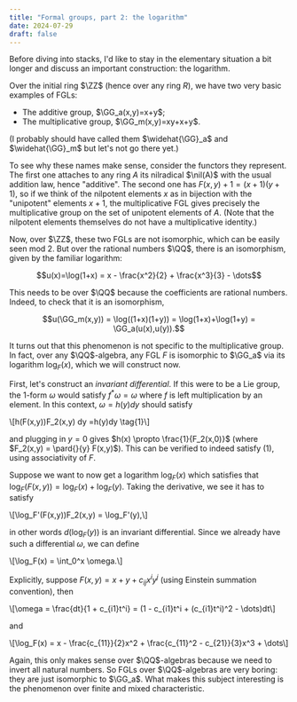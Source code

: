 ```yaml
---
title: "Formal groups, part 2: the logarithm"
date: 2024-07-29
draft: false
---
```

$\newcommand{\pard}[2]{\frac{\partial #1}{\partial #2}} \newcommand{\ZZ}{\mathbb{Z}} \newcommand{\QQ}{\mathbb{Q}} \newcommand{\GG}{\mathbb{G}} \newcommand{\FF}{\mathbb{F}} \DeclareMathOperator{\nil}{nil} \DeclareMathOperator{\Spec}{Spec} \DeclareMathOperator{\Spf}{Spf} \DeclareMathOperator{\Ab}{Ab}$Before diving into stacks, I'd like to stay in the elementary situation a bit longer and discuss an important construction: the logarithm.

Over the initial ring $\ZZ$ (hence over any ring $R$), we have two very basic examples of FGLs:

- The additive group, $\GG_a(x,y)=x+y$;
- The multiplicative group, $\GG_m(x,y)=xy+x+y$.

(I probably should have called them $\widehat{\GG}_a$ and $\widehat{\GG}_m$ but let's not go there yet.)

To see why these names make sense, consider the functors they represent. The first one attaches to any ring $A$ its nilradical $\nil(A)$ with the usual addition law, hence "additive". The second one has $F(x,y) + 1 = (x+1)(y+1)$, so if we think of the nilpotent elements $x$ as in bijection with the "unipotent" elements $x + 1$, the multiplicative FGL gives precisely the multiplicative group on the set of unipotent elements of $A$. (Note that the nilpotent elements themselves do not have a multiplicative identity.)

Now, over $\ZZ$, these two FGLs are not isomorphic, which can be easily seen mod 2. But over the rational numbers $\QQ$, there is an isomorphism, given by the familiar logarithm:

$$u(x)=\log(1+x) = x - \frac{x^2}{2} + \frac{x^3}{3} - \dots$$

This needs to be over $\QQ$ because the coefficients are rational numbers. Indeed, to check that it is an isomorphism, 

$$u(\GG_m(x,y)) = \log((1+x)(1+y)) = \log(1+x)+\log(1+y) = \GG_a(u(x),u(y)).$$

It turns out that this phenomenon is not specific to the multiplicative group. In fact, over any $\QQ$-algebra, any FGL $F$ is isomorphic to $\GG_a$ via its logarithm $\log_F(x)$, which we will construct now.

First, let's construct an *invariant differential*. If this were to be a Lie group, the 1-form $\omega$ would satisfy $f^*\omega = \omega$ where $f$ is left multiplication by an element.  In this context, $\omega = h(y)dy$ should satisfy

\\[h(F(x,y))F_2(x,y) dy =h(y)dy \tag{1}\\]

and plugging in $y = 0$ gives $h(x) \propto \frac{1}{F_2(x,0)}$ (where $F_2(x,y) = \pard{}{y} F(x,y)$). This can be verified to indeed satisfy (1), using associativity of $F$.

Suppose we want to now get a logarithm $\log_F(x)$ which satisfies that $\log_F(F(x,y)) = \log_F(x)+\log_F(y)$. Taking the derivative, we see it has to satisfy

\\[\log_F'(F(x,y))F_2(x,y) = \log_F'(y),\\]

in other words $d(\log_F(y))$ is an invariant differential. Since we already have such a differential $\omega$, we can define

\\[\log_F(x) = \int_0^x \omega.\\]

Explicitly, suppose $F(x,y)=x+y+c_{ij}x^iy^j$ (using Einstein summation convention), then

\\[\omega = \frac{dt}{1 + c_{i1}t^i} = (1 - c_{i1}t^i + (c_{i1}t^i)^2 - \dots)dt\\]

and

\\[\log_F(x) = x - \frac{c_{11}}{2}x^2 + \frac{c_{11}^2 - c_{21}}{3}x^3 + \dots\\]

Again, this only makes sense over $\QQ$-algebras because we need to invert all natural numbers. So FGLs over $\QQ$-algebras are very boring: they are just isomorphic to $\GG_a$. What makes this subject interesting is the phenomenon over finite and mixed characteristic. 